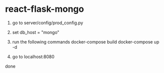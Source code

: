 # react-flask-mongo
1. go to server/config/prod_config.py
2. set db_host = "mongo"

3. run the following commands
docker-compose build
docker-compose up -d

4. go to localhost:8080

done